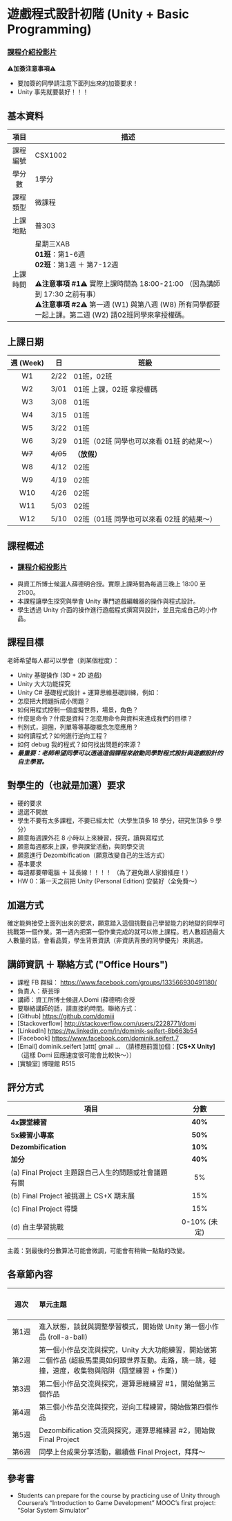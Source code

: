 # 遊戲程式設計初階 \(Unity + Basic Programming\)

### [課程介紹投影片](https://goo.gl/mssCdd)

⚠️**加簽注意事項**⚠️  
* 要加簽的同學請注意下面列出來的加簽要求！
* Unity 事先就要裝好！！！


## 基本資料

| 項目 | 描述 |
|:-------:| --- |
| 課程編號 | CSX1002 |
| 學分數  | 1學分 |
| 課程類型 | 微課程 |
| 上課地點 | 普303 |
| 上課時間 | 星期三XAB<br> **01班**：第1-6週 <br> **02班**：第1週 ＋ 第7-12週 <br><br>⚠️**注意事項 #1**⚠️ 實際上課時間為 18:00-21:00 （因為講師到 17:30 之前有事） <br>⚠️**注意事項 #2**⚠️ 第一週 (W1) 與第八週 (W8) 所有同學都要一起上課。第二週 (W2) 請02班同學來拿授權碼。 |

## 上課日期

| 週 (Week) | 日 | 班級 |
|:-:|:-:| --- |
| W1 | 2/22 | 01班，02班 |
| W2 | 3/01 | 01班 上課，02班 拿授權碼 |
| W3 | 3/08 | 01班 |
| W4 | 3/15 | 01班 |
| W5 | 3/22 | 01班 |
| W6 | 3/29 | 01班（02班 同學也可以來看 01班 的結果～） |
| ~~W7~~ | ~~4/05~~ | **（放假）** |
| W8 | 4/12 | 02班 |
| W9 | 4/19 | 02班 |
| W10 | 4/26 | 02班 |
| W11 | 5/03 | 02班 |
| W12 | 5/10 | 02班（01班 同學也可以來看 02班 的結果～） |

## 課程概述
* ### [課程介紹投影片](https://goo.gl/mssCdd)
* 與資工所博士候選人薛德明合授。實際上課時間為每週三晚上 18:00 至 21:00。
* 本課程讓學生探究與學會 Unity 專門遊戲編輯器的操作與程式設計。
* 學生透過 Unity 介面的操作進行遊戲程式撰寫與設計，並且完成自己的小作品。 


## 課程目標
老師希望每人都可以學會（到某個程度）：
* Unity 基礎操作 (3D + 2D 遊戲)
* Unity 大大功能探究
* Unity C# 基礎程式設計 + 運算思維基礎訓練，例如：
 * 怎麼把大問題拆成小問題？
 * 如何用程式控制一個虛擬世界，場景，角色？
 * 什麼是命令？什麼是資料？怎麼用命令與資料來達成我們的目標？
 * 判別式，迴圈，列單等等基礎概念怎麼應用？
 * 如何讀程式？如何進行逆向工程？
 * 如何 debug 我的程式？如何找出問題的來源？
* ***最重要：老師希望同學可以透過這個課程來啟動同學對程式設計與遊戲設計的自主學習。***


## 對學生的（也就是加選）要求
* 硬的要求
 * 退選不開放
 * 學生不要有太多課程，不要已經太忙（大學生頂多 18 學分，研究生頂多 9 學分）
 * 願意每週課外花 8 小時以上來練習，探究，讀與寫程式
 * 願意每週都來上課，參與課堂活動，與同學交流
 * 願意進行 Dezombification（願意改變自己的生活方式）
* 基本要求
 * 每週都要帶電腦 ＋ 延長線！！！！ （為了避免跟人家搶插座！）
 * HW 0：第一天之前把 Unity (Personal Edition) 安裝好（全免費～）

## 加選方式
確定能夠接受上面列出來的要求，願意踏入這個挑戰自己學習能力的地獄的同學可挑戰第一個作業。第一週內把第一個作業完成的就可以修上課程。若人數超過最大人數量的話，會看品質，學生背景資訊（非資訊背景的同學優先）來挑選。

## 講師資訊 ＋ 聯絡方式 ("Office Hours")
* 課程 FB 群組： https://www.facebook.com/groups/133566930491180/
* 負責人：蔡芸琤
* 講師：資工所博士候選人Domi (薛德明)合授
* 要聯絡講師的話，請直接約時間。聯絡方式：
 * [Github] https://github.com/domiii
 * [Stackoverflow] http://stackoverflow.com/users/2228771/domi
 * [LinkedIn] https://tw.linkedin.com/in/dominik-seifert-8b663b54
 * [Facebook] https://www.facebook.com/dominik.seifert.7
 * [Email] dominik.seifert ]attt[ gmail … （請標題前面加個：**[CS+X Unity]**　（這樣 Domi 回應速度很可能會比較快～））
 * [實驗室] 博理館 R515

## 評分方式
| 項目 | 分數 |
| --- | :-: |
| **4x課堂練習** | **40%** |
| **5x練習小專案** | **50%** |
| **Dezombification** | **10%** |
| **加分** | **40%** |
| (a) Final Project 主題跟自己人生的問題或社會議題有關 | 5% |
| (b) Final Project 被挑選上 CS+X 期末展 | 15% |
| (c) Final Project 得獎 | 15% |
| (d) 自主學習挑戰 | 0-10% (未定) |

主義：到最後的分數算法可能會微調，可能會有稍微一點點的改變。

## 各章節內容
| &nbsp;&nbsp;&nbsp;&nbsp;&nbsp;&nbsp;&nbsp; 週次 &nbsp;&nbsp;&nbsp;&nbsp;&nbsp;&nbsp; | 單元主題 |
| :-: | :- |
| 第1週 | 進入狀態，談就與調整學習模式，開始做 Unity 第一個小作品 (roll-a-ball) |
| 第2週 | 第一個小作品交流與探究，Unity 大大功能練習，開始做第二個作品 (超級馬里奧如何跟世界互動。走路，跳一跳，碰撞，速度，收集物與陷阱（隨堂練習 + 作業）) |
| 第3週 | 第二個小作品交流與探究，運算思維練習 #1，開始做第三個作品 |
| 第4週 | 第三個小作品交流與探究，逆向工程練習，開始做第四個作品 |
| 第5週 | Dezombification 交流與探究，運算思維練習 #2，開始做 Final Project |
| 第6週 | 同學上台成果分享活動，繼續做 Final Project，拜拜～ |

## 參考書
* Students can prepare for the course by practicing use of Unity through Coursera’s “Introduction to Game Development” MOOC’s first project: “Solar System Simulator”